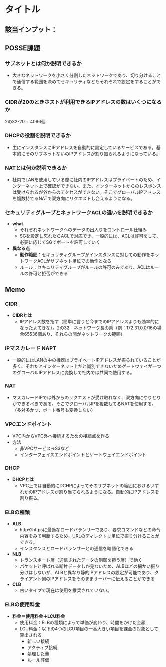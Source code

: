 # タイトル

該当インプット：
- 

## POSSE課題

### サブネットとは何か説明できるか
 - 大きなネットワークを小さく分割したネットワークであり、切り分けることで通信する範囲を決めてセキュリティなどもそれぞれで設定をすることができる。
### CIDRが20のときホストが利用できるIPアドレスの数はいくつになるか
2の32-20 = 4096個
### DHCPの役割を説明できるか
 - 主にインスタンスにIPアドレスを自動的に設定しているサービスである。基本的にそのサブネットないのIPアドレスが割り振られるようになっている。
### NATとは何か説明できるか
 - 社内でLANを使用している際に社内のIPアドレスはプライベートのため、インターネット上で確認ができない、また、インターネットからのレスポンスは受けられるが外からのアクセスができない。そこでグローバルIPアドレスを複数持てるNATで双方向にリクエストし合えるようになる。
### セキュリティグループとネットワークACLの違いを説明できるか
 - **what**
   - それぞれネットワークへのデータの出入りをコントロール仕組み
   - SGを設定し忘れたらACLで対応でき、一般的には、ACLは許可をして、必要に応じてSGでポートを許可していく
 - **異なる点**
   - **動作範囲**：セキュリティグループがインスタンスに対しての動作をネットワークACLがサブネット単位での動作となる
   - ルール：セキュリティグループがルールの許可のみであり、ACLはルールの許可と拒否ができる


## Memo
### CIDR
 - **CIDRとは**
   - IPアドレス数を指す（簡単に言うと今までのIPアドレスよりも効率的になったよてきな）。2の32 - ネットワーク長の乗（例：172.31.0.0/16の場合65536個あり、それらの間がネットワークの範囲）
### IPマスカレード NAPT
 - 一般的にはLANの中の機器はプライベートIPアドレスが振られていることが多く、それだとインターネット上だと識別できないためゲートウェイが一つのグローバルIPアドレスに変換して社内では共同で使用する。
### NAT
 - マスカレードIPでは外からのリクエストが受け取れなく、双方向にやりとりができるべきである。そこでグローバルIPを複数もてるNATを使用する。（多対多かつ、ポート番号も変換しない）
### VPCエンドポイント
 - VPC内からVPC外へ接続するための接続点を作る
 - 方法
   - 非VPCサービス→S3など
   - インターフェイスエンドポイントとゲートウェイエンドポイント

### DHCP
 - **DHCPとは**
   - VPC上では自動的にDCHPによってそのサブネットの範囲におけるいずれかのIPアドレスが割り当てられるようになる。自動的にIPアドレスを割り振る。
### ELBの種類
 - **ALB**
   - httpやhttpsに最適なロードバランサーであり、要求コマンドなどの命令内容をみて判断するため、URLのディレクトリ単位で振り分けることができる。
   - インスタンスとロードバランサーとの通信を暗語化できる
 - **NLB**
   - トランスポート層（送信されたデータの制御を担う層）で動く
   - パケットと呼ばれる断片データしか見ないため、ALBほどの細かい振り分けはしないが、ALBと異なり静的IPアドレスの設定が可能であり、クライアント側のIPアドレスをそのままサーバーに伝えることができる
 - **CLB**
   - 古いタイプで現在は使用を推奨されていない。
### ELBの使用料金
 - **料金＝使用料金＋LCU料金**
   - 使用料金：ELBの種類によって単価が変わり、時間をかけた金額
   - LCU料金：以下の4つのLCU項目の一番大きい項目を課金の対象として算出される
     - 新しい接続
     - アクティブ接続
     - 処理した量
     - ルール評価
